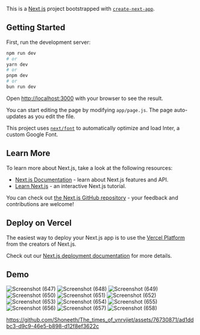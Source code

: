 This is a [Next.js](https://nextjs.org/) project bootstrapped with [`create-next-app`](https://github.com/vercel/next.js/tree/canary/packages/create-next-app).

## Getting Started

First, run the development server:

```bash
npm run dev
# or
yarn dev
# or
pnpm dev
# or
bun run dev
```

Open [http://localhost:3000](http://localhost:3000) with your browser to see the result.

You can start editing the page by modifying `app/page.js`. The page auto-updates as you edit the file.

This project uses [`next/font`](https://nextjs.org/docs/basic-features/font-optimization) to automatically optimize and load Inter, a custom Google Font.

## Learn More

To learn more about Next.js, take a look at the following resources:

- [Next.js Documentation](https://nextjs.org/docs) - learn about Next.js features and API.
- [Learn Next.js](https://nextjs.org/learn) - an interactive Next.js tutorial.

You can check out [the Next.js GitHub repository](https://github.com/vercel/next.js/) - your feedback and contributions are welcome!

## Deploy on Vercel

The easiest way to deploy your Next.js app is to use the [Vercel Platform](https://vercel.com/new?utm_medium=default-template&filter=next.js&utm_source=create-next-app&utm_campaign=create-next-app-readme) from the creators of Next.js.

Check out our [Next.js deployment documentation](https://nextjs.org/docs/deployment) for more details.

## Demo 
![Screenshot (647)](https://github.com/Shoneeth/The_times_of_vnrvjiet/assets/76730871/64265d38-ee8a-4872-b3c7-778f81e1dda9)
![Screenshot (648)](https://github.com/Shoneeth/The_times_of_vnrvjiet/assets/76730871/6674ba2f-3c4f-458b-ab7b-1b3f0eee07f4)
![Screenshot (649)](https://github.com/Shoneeth/The_times_of_vnrvjiet/assets/76730871/9ad10c3c-e957-401f-917d-acc84648dae4)
![Screenshot (650)](https://github.com/Shoneeth/The_times_of_vnrvjiet/assets/76730871/74f4855e-4e05-4f31-8387-f29aed50e60a)
![Screenshot (651)](https://github.com/Shoneeth/The_times_of_vnrvjiet/assets/76730871/91689282-ce11-4a36-acaa-8a6d949e6584)
![Screenshot (652)](https://github.com/Shoneeth/The_times_of_vnrvjiet/assets/76730871/e2cb2cbd-08b3-4f5c-b66a-56c3a40f5e0a)
![Screenshot (653)](https://github.com/Shoneeth/The_times_of_vnrvjiet/assets/76730871/539240c2-156b-4e73-8b37-712e4e0fe908)
![Screenshot (654)](https://github.com/Shoneeth/The_times_of_vnrvjiet/assets/76730871/7a8da110-d780-48f4-b31c-656db73a3092)
![Screenshot (655)](https://github.com/Shoneeth/The_times_of_vnrvjiet/assets/76730871/cdae2033-133a-4bcd-a14c-580afa20c2f7)
![Screenshot (656)](https://github.com/Shoneeth/The_times_of_vnrvjiet/assets/76730871/f9904310-6748-474d-9937-e328adcb0a8e)
![Screenshot (657)](https://github.com/Shoneeth/The_times_of_vnrvjiet/assets/76730871/6b2b951d-9629-4601-bb98-d9abacedf1e0)
![Screenshot (658)](https://github.com/Shoneeth/The_times_of_vnrvjiet/assets/76730871/ea013d21-f0fa-429e-bfb6-f85b641ec03d)


https://github.com/Shoneeth/The_times_of_vnrvjiet/assets/76730871/ad1ddbc3-d9c9-46e5-b898-d12f8ef3622c


